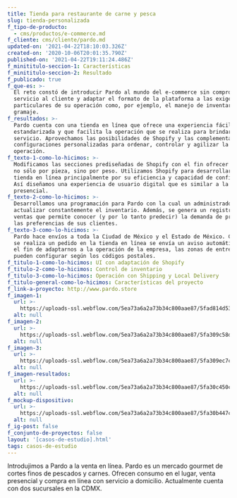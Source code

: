 ```yaml
---
title: Tienda para restaurante de carne y pesca
slug: tienda-personalizada
f_tipo-de-producto:
  - cms/productos/e-commerce.md
f_cliente: cms/cliente/pardo.md
updated-on: '2021-04-22T18:10:03.326Z'
created-on: '2020-10-06T20:01:35.790Z'
published-on: '2021-04-22T19:11:24.486Z'
f_minititulo-seccion-1: Características
f_minititulo-seccion-2: Resultado
f_publicado: true
f_que-es: >-
  El reto constó de introducir Pardo al mundo del e-commerce sin comprometer el
  servicio al cliente y adaptar el formato de la plataforma a las exigencias
  particulares de su operación como, por ejemplo, el manejo de inventario en
  gramaje.
f_resultados: >-
  Pardo cuenta con una tienda en línea que ofrece una experiencia fácil y
  estandarizada y que facilita la operación que se realiza para brindar el
  servicio. Aprovechamos las posibilidades de Shopify y las complementamos con
  configuraciones personalizadas para ordenar, controlar y agilizar la
  operación.
f_texto-1-como-lo-hicimos: >-
  Modificamos las secciones prediseñadas de Shopify con el fin ofrecer productos
  no sólo por pieza, sino por peso. Utilizamos Shopify para desarrollar la
  tienda en línea principalmente por su eficiencia y capacidad de configuración.
  Así diseñamos una experiencia de usuario digital que es similar a la compra
  presencial.
f_texto-2-como-lo-hicimos: >-
  Desarrollamos una programación para Pardo con la cual un administrador puede
  actualizar constantemente el inventario. Además, se genera un registro de
  ventas que permite conocer (y por lo tanto predecir) la demanda de producto y
  las preferencias de sus clientes.
f_texto-3-como-lo-hicimos: >-
  Pardo hace envíos a toda la Ciudad de México y el Estado de México. Cada que
  se realiza un pedido en la tienda en línea se envía un aviso automático. Con
  el fin de adaptarnos a la operación de la empresa, las zonas de entrega se
  pueden configurar según los códigos postales.
f_titulo-1-como-lo-hicimos: UI con adaptación de Shopify
f_titulo-2-como-lo-hicimos: Control de inventario
f_titulo-3-como-lo-hicimos: Operación con Shipping y Local Delivery
f_titulo-general-como-lo-hicimos: Características del proyecto
f_link-a-proyecto: http://www.pardo.store
f_imagen-1:
  url: >-
    https://uploads-ssl.webflow.com/5ea73a6a2a73b34c800aae87/5fad814d53b6a746f37f039f_Digital%20Mockup%20Freebie.png
  alt: null
f_imagen-2:
  url: >-
    https://uploads-ssl.webflow.com/5ea73a6a2a73b34c800aae87/5fa309c58d013c8eeb5eddd6_pardolarcaneypescalugares.jpg
  alt: null
f_imagen-3:
  url: >-
    https://uploads-ssl.webflow.com/5ea73a6a2a73b34c800aae87/5fa309ec7c6fafee114a5d7b_download.jpg
  alt: null
f_imagen-resultados:
  url: >-
    https://uploads-ssl.webflow.com/5ea73a6a2a73b34c800aae87/5fa30c450c4b469288095bc4_7.png
  alt: null
f_mockup-dispositivo:
  url: >-
    https://uploads-ssl.webflow.com/5ea73a6a2a73b34c800aae87/5fa30b447c6faf1c114a6165_1515.png
  alt: null
f_ig-post: false
f_conjunto-de-proyectos: false
layout: '[casos-de-estudio].html'
tags: casos-de-estudio
---
```


Introdujimos a Pardo a la venta en línea. Pardo es un mercado gourmet de cortes finos de pescados y carnes. Ofrecen consumo en el lugar, venta presencial y compra en línea con servicio a domicilio. Actualmente cuenta con dos sucursales en la CDMX.

